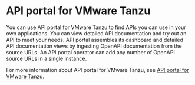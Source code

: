 # API portal for VMware Tanzu

You can use API portal for VMware Tanzu to find APIs you can use in your own applications. 
You can view detailed API documentation and try out an API to meet your needs. 
API portal assembles its dashboard and detailed API documentation views by ingesting OpenAPI documentation from the source URLs. 
An API portal operator can add any number of OpenAPI source URLs in a single instance.

For more information about API portal for VMware Tanzu, see [API portal for VMware Tanzu](https://docs.vmware.com/en/API-portal-for-VMware-Tanzu/index.html).
